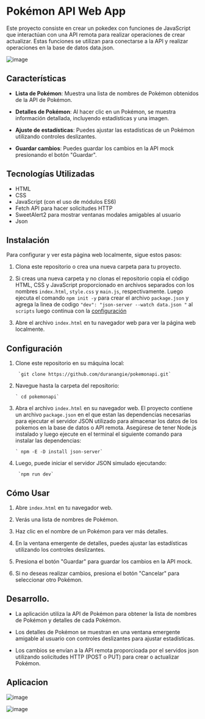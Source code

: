 # Pokémon API Web App

Este proyecto consiste en crear un pokedex con funciones de JavaScript que interactúan con una API remota para realizar operaciones de crear actualizar. Estas funciones se utilizan para conectarse a la API y realizar operaciones en la base de datos data.json.

![image](https://github.com/duranangie/cambiador/assets/117625258/c1f80323-52d2-48e9-a404-0efbb58686e4)

## Características

- **Lista de Pokémon**: Muestra una lista de nombres de Pokémon obtenidos de la API de Pokémon.

- **Detalles de Pokémon**: Al hacer clic en un Pokémon, se muestra información detallada, incluyendo estadísticas y una imagen.

- **Ajuste de estadísticas**: Puedes ajustar las estadísticas de un Pokémon utilizando controles deslizantes.

- **Guardar cambios**: Puedes guardar los cambios en la API mock presionando el botón "Guardar".

## Tecnologías Utilizadas

- HTML
- CSS
- JavaScript (con el uso de módulos ES6)
- Fetch API para hacer solicitudes HTTP
- SweetAlert2 para mostrar ventanas modales amigables al usuario
- Json

## Instalación

Para configurar y ver esta página web localmente, sigue estos pasos:

1. Clona este repositorio o crea una nueva carpeta para tu proyecto.

2. Si creas una nueva carpeta y no clonas el repositorio copia el código HTML, CSS y JavaScript proporcionado en archivos separados con los nombres `index.html`, `style.css` y `main.js`, respectivamente. Luego ejecuta el comando `npm init -y` para crear el archivo `package.json` y agrega la linea de codigo `"dev": "json-server --watch data.json "` al `scripts` luego continua con la [configuración](#configuración)

3. Abre el archivo `index.html` en tu navegador web para ver la página web localmente.
## Configuración


1. Clone este repositorio en su máquina local:

        `git clone https://github.com/duranangie/pokemonapi.git`


2. Navegue hasta la carpeta del repositorio:

       ` cd pokemonapi`

3. Abra el archivo `index.html` en su navegador web.
El proyecto contiene un archivo `package.json` en el que estan las dependencias necesarias para ejecutar el servidor JSON utilizado para almacenar los datos de los pokemos en la base de datos o API remota. Asegúrese de tener Node.js instalado y luego ejecute en el terminal el siguiente comando para instalar las dependencias:

       ` npm -E -D install json-server`

4. Luego, puede iniciar el servidor JSON simulado ejecutando:

        `npm run dev`


## Cómo Usar

1. Abre `index.html` en tu navegador web.

2. Verás una lista de nombres de Pokémon.

3. Haz clic en el nombre de un Pokémon para ver más detalles.

4. En la ventana emergente de detalles, puedes ajustar las estadísticas utilizando los controles deslizantes.

5. Presiona el botón "Guardar" para guardar los cambios en la API mock.

6. Si no deseas realizar cambios, presiona el botón "Cancelar" para seleccionar otro Pokémon.

## Desarrollo.

- La aplicación utiliza la API de Pokémon para obtener la lista de nombres de Pokémon y detalles de cada Pokémon.

- Los detalles de Pokémon se muestran en una ventana emergente amigable al usuario con controles deslizantes para ajustar estadísticas.

- Los cambios se envían a la API remota proporcioada por el servidos json utilizando solicitudes HTTP (POST o PUT) para crear o actualizar Pokémon.

## Aplicacion 

![image](https://github.com/duranangie/cambiador/assets/117625258/b3a7b5d5-bec5-48d7-93c0-bdb445072b6e)

![image](https://github.com/duranangie/cambiador/assets/117625258/35a19fb7-2905-4cbd-8888-17bf2ecb8be6)